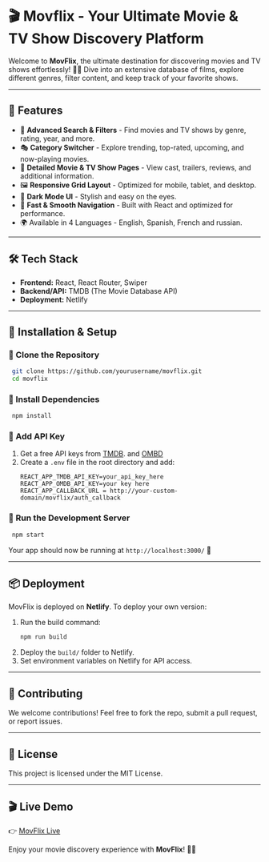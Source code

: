 # 🎬 Movflix - Your Ultimate Movie & TV Show Discovery Platform

Welcome to **MovFlix**, the ultimate destination for discovering movies and TV shows effortlessly! 🍿🎥 Dive into an extensive database of films, explore different genres, filter content, and keep track of your favorite shows.

---

## 🌟 Features
- 🔎 **Advanced Search & Filters** - Find movies and TV shows by genre, rating, year, and more.
- 🎭 **Category Switcher** - Explore trending, top-rated, upcoming, and now-playing movies.
- 📌 **Detailed Movie & TV Show Pages** - View cast, trailers, reviews, and additional information.
- 🖼 **Responsive Grid Layout** - Optimized for mobile, tablet, and desktop.
- 🎨 **Dark Mode UI** - Stylish and easy on the eyes.
- 🚀 **Fast & Smooth Navigation** - Built with React and optimized for performance.
- 🌍 Available in 4 Languages - English, Spanish, French and russian.

---

## 🛠️ Tech Stack
- **Frontend:** React, React Router, Swiper
- **Backend/API:** TMDB (The Movie Database API)
- **Deployment:** Netlify

---

## 🚀 Installation & Setup

### 🔹 Clone the Repository
```sh
 git clone https://github.com/yourusername/movflix.git
 cd movflix
```

### 🔹 Install Dependencies
```sh
 npm install
```

### 🔹 Add API Key
1. Get a free API keys from [TMDB](https://www.themoviedb.org/documentation/api). and [OMBD](https://www.omdbapi.com/)
2. Create a `.env` file in the root directory and add:
   ```env
   REACT_APP_TMDB_API_KEY=your_api_key_here
   REACT_APP_OMDB_API_KEY=your key here
   REACT_APP_CALLBACK_URL = http://your-custom-domain/movflix/auth_callback
   ```

### 🔹 Run the Development Server
```sh
 npm start
```

Your app should now be running at `http://localhost:3000/` 🚀

---

## 📦 Deployment
MovFlix is deployed on **Netlify**. To deploy your own version:
1. Run the build command:
   ```sh
   npm run build
   ```
2. Deploy the `build/` folder to Netlify.
3. Set environment variables on Netlify for API access.

---

## 🤝 Contributing
We welcome contributions! Feel free to fork the repo, submit a pull request, or report issues.

---

## 📜 License
This project is licensed under the MIT License.

---

## 🎬 Live Demo
👉 [MovFlix Live](https://movflixapp.netlify.app/movflix/)

Enjoy your movie discovery experience with **MovFlix**! 🍿🎉

